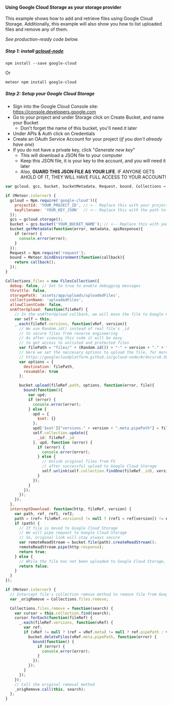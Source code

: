 #### Using Google Cloud Storage as your storage provider
This example shows how to add and retrieve files using Google Cloud Storage.
Additionally, this example will also show you how to list uploaded files and remove any of them.

*See production-ready code below.*

##### Step 1: install [gcloud-node](https://github.com/GoogleCloudPlatform/google-cloud-node)

```shell
npm install --save google-cloud
```
Or
```shell
meteor npm install google-cloud
```

##### Step 2: Setup your Google Cloud Storage
- Sign into the Google Cloud Console site: https://console.developers.google.com
- Go to your project and under Storage click on Create Bucket, and name your Bucket
  * Don't forget the name of this bucket, you'll need it later
- Under APIs & Auth click on Credentials
- Create an OAuth Service Account for your project (*if you don't already have one*)
- If you do not have a private key, click "*Generate new key*"
  * This will download a JSON file to your computer
  * Keep this JSON file, it is your key to the account, and you will need it later
  * Also, __GUARD THIS JSON FILE AS YOUR LIFE__. IF ANYONE GETS AHOLD OF IT, THEY WILL HAVE FULL ACCESS TO YOUR ACCOUNT!

```javascript
var gcloud, gcs, bucket, bucketMetadata, Request, bound, Collections = {};

if (Meteor.isServer) {
  gcloud = Npm.require('google-cloud')({
    projectId: 'YOUR_PROJECT_ID', // <-- Replace this with your project ID
    keyFilename: 'YOUR_KEY_JSON'  // <-- Replace this with the path to your key.json
  });
  gcs = gcloud.storage();
  bucket = gcs.bucket('YOUR_BUCKET_NAME'); // <-- Replace this with your bucket name
  bucket.getMetadata(function(error, metadata, apiResponse){
    if (error) {
      console.error(error);
    }
  });
  Request = Npm.require('request');
  bound = Meteor.bindEnvironment(function(callback){
    return callback();
  });
}

Collections.files = new FilesCollection({
  debug: false, // Set to true to enable debugging messages
  throttle: false,
  storagePath: 'assets/app/uploads/uploadedFiles',
  collectionName: 'uploadedFiles',
  allowClientCode: false,
  onAfterUpload: function(fileRef) {
    // In the onAfterUpload callback, we will move the file to Google Cloud Storage
    var self = this;
    _.each(fileRef.versions, function(vRef, version){
      // We use Random.id() instead of real file's _id
      // to secure files from reverse engineering
      // As after viewing this code it will be easy
      // to get access to unlisted and protected files
      var filePath = "files/" + (Random.id()) + "-" + version + "." + fileRef.extension;
      // Here we set the neccesary options to upload the file, for more options, see
      // https://googlecloudplatform.github.io/gcloud-node/#/docs/v0.36.0/storage/bucket?method=upload
      var options = {
        destination: filePath,
        resumable: true
      };

      bucket.upload(fileRef.path, options, function(error, file){
        bound(function(){
          var upd;
          if (error) {
            console.error(error);
          } else {
            upd = {
              $set: {}
            };
            upd['$set']["versions." + version + ".meta.pipePath"] = filePath;
            self.collection.update({
              _id: fileRef._id
            }, upd, function (error) {
              if (error) {
                console.error(error);
              } else {
                // Unlink original files from FS
                // after successful upload to Google Cloud Storage
                self.unlink(self.collection.findOne(fileRef._id), version);
              }
            });
          }
        });
      });
    });
  },
  interceptDownload: function(http, fileRef, version) {
    var path, ref, ref1, ref2;
    path = (ref= fileRef.versions) != null ? (ref1 = ref[version]) != null ? (ref2 = ref1.meta) != null ? ref2.pipePath : void 0 : void 0 : void 0;
    if (path) {
      // If file is moved to Google Cloud Storage
      // We will pipe request to Google Cloud Storage
      // So, original link will stay always secure
      var remoteReadStream = bucket.file(path).createReadStream();
      remoteReadStream.pipe(http.response);
      return true;
    } else {
      // While the file has not been uploaded to Google Cloud Storage, we will serve it from the filesystem
      return false;
    }
  }
});

if (Meteor.isServer) {
  // Intercept file's collection remove method to remove file from Google Cloud Storage
  var _origRemove = Collections.files.remove;

  Collections.files.remove = function(search) {
    var cursor = this.collection.find(search);
    cursor.forEach(function(fileRef) {
      _.each(fileRef.versions, function(vRef) {
        var ref;
        if (vRef != null ? (ref = vRef.meta) != null ? ref.pipePath : void 0 : void 0) {
          bucket.deleteFiles(vRef.meta.pipePath, function(error) {
            bound(function() {
              if (error) {
                console.error(error);
              }
            });
          });
        }
      });
    });
    // Call the original removal method
    _origRemove.call(this, search);
  };
}
```
